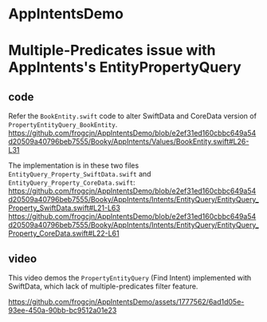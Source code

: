 # AppIntentsDemo

# Multiple-Predicates issue with AppIntents's EntityPropertyQuery

## code
Refer the `BookEntity.swift` code to alter SwiftData and CoreData version of `PropertyEntityQuery_BookEntity`.
https://github.com/frogcjn/AppIntentsDemo/blob/e2ef31ed160cbbc649a54d20509a40796beb7555/Booky/AppIntents/Values/BookEntity.swift#L26-L31

The implementation is in these two files `EntityQuery_Property_SwiftData.swift` and `EntityQuery_Property_CoreData.swift`:
https://github.com/frogcjn/AppIntentsDemo/blob/e2ef31ed160cbbc649a54d20509a40796beb7555/Booky/AppIntents/Intents/EntityQuery/EntityQuery_Property_SwiftData.swift#L21-L63
https://github.com/frogcjn/AppIntentsDemo/blob/e2ef31ed160cbbc649a54d20509a40796beb7555/Booky/AppIntents/Intents/EntityQuery/EntityQuery_Property_CoreData.swift#L22-L61


## video 
This video demos the `PropertyEntityQuery` (Find Intent) implemented with SwiftData, which lack of multiple-predicates filter feature.

https://github.com/frogcjn/AppIntentsDemo/assets/1777562/6ad1d05e-93ee-450a-90bb-bc9512a01e23
